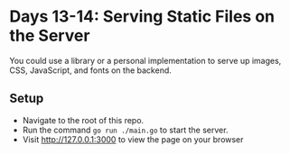 # Days 13-14: Serving Static Files on the Server
You could use a library or a personal implementation to serve up images, CSS, JavaScript, and fonts on the backend.

## Setup
- Navigate to the root of this repo.
- Run the command ```go run ./main.go``` to start the server.
- Visit http://127.0.0.1:3000 to view the page on your browser
